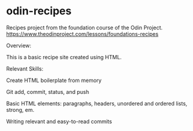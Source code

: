 # odin-recipes
Recipes project from the foundation course of the Odin Project.
https://www.theodinproject.com/lessons/foundations-recipes


Overview:

This is a basic recipe site created using HTML.


Relevant Skills:

Create HTML boilerplate from memory

Git add, commit, status, and push

Basic HTML elements: paragraphs, headers, unordered and ordered lists, strong, em.

Writing relevant and easy-to-read commits